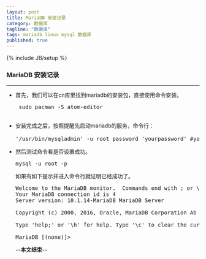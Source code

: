 ```yaml
---
layout: post
title: MariaDB 安装记录
category: 数据库
tagline: "数据库" 
tags: mariadb linux mysql 数据库
published: true
---
```

{% include JB/setup %}
### MariaDB 安装记录
---
- 首先，我们可以在cn库里找到mariadb的安装包，直接使用命令安装。
  <pre class="prettyprint linenums">
   sudo pacman -S atom-editor
   </pre>
- 安装完成之后，按照提醒先启动mariadb的服务，命令行：
  <pre class="prettyprint linenums">
  '/usr/bin/mysqladmin' -u root password 'yourpassword' #yourpassword为自己的密码
  </pre>
- 然后测试命令看是否设置成功。
  <pre class="prettyprint linenums">
  mysql -u root -p
  </pre>
  如果有如下提示并进入命令行就证明已经成功了。
  <pre class="prettyprint linenums">
  Welcome to the MariaDB monitor.  Commands end with ; or \g.
  Your MariaDB connection id is 4
  Server version: 10.1.14-MariaDB MariaDB Server

  Copyright (c) 2000, 2016, Oracle, MariaDB Corporation Ab and others.

  Type 'help;' or '\h' for help. Type '\c' to clear the current input statement.

  MariaDB [(none)]> 
  </pre>
  
  **--本文结束--**  
  
